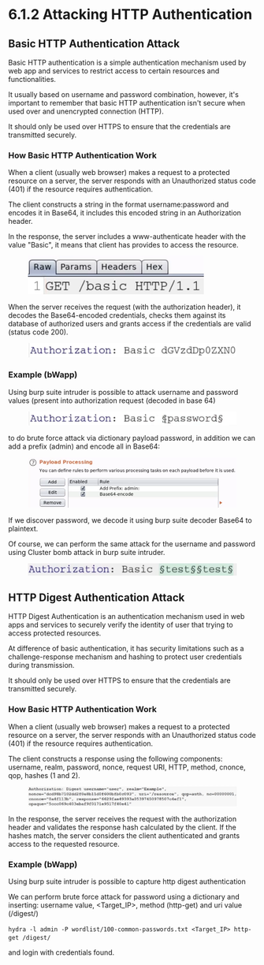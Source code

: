 # 6.1.2 Attacking HTTP Authentication

## Basic HTTP Authentication Attack

Basic HTTP authentication is a simple authentication mechanism used by web app and services to restrict access to certain resources and functionalities.

It usually based on username and password combination, however, it's important to remember that basic HTTP authentication isn't secure when used over and unencrypted connection (HTTP).

It should only be used over HTTPS to ensure that the credentials are transmitted securely.

### How Basic HTTP Authentication Work

When a client (usually web browser) makes a request to a protected resource on a server, the server responds with an Unauthorized status code (401) if the resource requires authentication.

The client constructs a string in the format username:password and encodes it in Base64, it includes this encoded string in an Authorization header.

In the response, the server includes a www-authenticate header with the value "Basic", it means that client has provides to access the resource.

<div align="left">

<figure><img src="../../../.gitbook/assets/image (5).png" alt=""><figcaption></figcaption></figure>

</div>

When the server receives the request (with the authorization header), it decodes the Base64-encoded credentials, checks them against its database of authorized users and grants access if the credentials are valid (status code 200).

<figure><img src="../../../.gitbook/assets/image (1) (1).png" alt=""><figcaption></figcaption></figure>

### Example (bWapp)

Using burp suite intruder is possible to attack username and password values (present into authorization request (decoded in base 64)

<figure><img src="../../../.gitbook/assets/image (3) (1).png" alt=""><figcaption></figcaption></figure>

to do brute force attack via dictionary payload password, in addition we can add a prefix (admin) and encode all in Base64:

<figure><img src="../../../.gitbook/assets/image (4) (1).png" alt=""><figcaption></figcaption></figure>

If we discover password, we decode it using burp suite decoder Base64 to plaintext.

Of course, we can perform the same attack for the username and password using Cluster bomb attack in burp suite intruder.

<figure><img src="../../../.gitbook/assets/image (5) (1).png" alt=""><figcaption></figcaption></figure>

## HTTP Digest Authentication Attack

HTTP Digest Authentication is an authentication mechanism used in web apps and services to securely verify the identity of user that trying to access protected resources.

At difference of basic authentication, it has security limitations such as a challenge-response mechanism and hashing to protect user credentials during transmission.

It should only be used over HTTPS to ensure that the credentials are transmitted securely.

### How Basic HTTP Authentication Work

When a client (usually web browser) makes a request to a protected resource on a server, the server responds with an Unauthorized status code (401) if the resource requires authentication.

The client constructs a response using the following components: username, realm, password, nonce, request URI, HTTP, method, cnonce, qop, hashes (1 and 2).

<figure><img src="../../../.gitbook/assets/image (7).png" alt=""><figcaption></figcaption></figure>

In the response, the server receives the request with the authorization header and validates the response hash calculated by the client. If the hashes match, the server considers the client authenticated and grants access to the requested resource.

### Example (bWapp)

Using burp suite intruder is possible to capture http digest authentication



We can perform brute force attack for password using a dictionary and inserting: username value, \<Target\_IP>, method (http-get) and uri value (/digest/)

`hydra -l admin -P wordlist/100-common-passwords.txt <Target_IP> http-get /digest/`

and login with credentials found.

